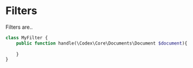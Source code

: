 <!--
title: Filters
-->

# Filters 

Filters are..

```php
class MyFilter {
    public function handle(\Codex\Core\Documents\Document $document){
        
    }
}

```